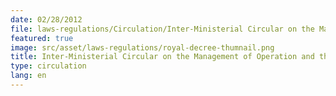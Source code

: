 ```yaml
---
date: 02/28/2012
file: laws-regulations/Circulation/Inter-Ministerial Circular on the Management of Operation and the Usage of Telecommunications Services.pdf
featured: true
image: src/asset/laws-regulations/royal-decree-thumnail.png
title: Inter-Ministerial Circular on the Management of Operation and the Usage of Telecommunications Services
type: circulation
lang: en
---
```

